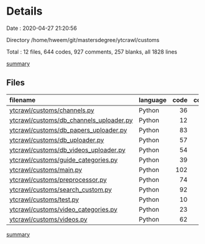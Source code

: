 # Details

Date : 2020-04-27 21:20:56

Directory /home/hweem/git/mastersdegree/ytcrawl/customs

Total : 12 files,  644 codes, 927 comments, 257 blanks, all 1828 lines

[summary](results.md)

## Files
| filename | language | code | comment | blank | total |
| :--- | :--- | ---: | ---: | ---: | ---: |
| [ytcrawl/customs/channels.py](/ytcrawl/customs/channels.py) | Python | 36 | 322 | 15 | 373 |
| [ytcrawl/customs/db_channels_uploader.py](/ytcrawl/customs/db_channels_uploader.py) | Python | 12 | 31 | 10 | 53 |
| [ytcrawl/customs/db_papers_uploader.py](/ytcrawl/customs/db_papers_uploader.py) | Python | 83 | 8 | 15 | 106 |
| [ytcrawl/customs/db_uploader.py](/ytcrawl/customs/db_uploader.py) | Python | 57 | 9 | 12 | 78 |
| [ytcrawl/customs/db_videos_uploader.py](/ytcrawl/customs/db_videos_uploader.py) | Python | 54 | 5 | 12 | 71 |
| [ytcrawl/customs/guide_categories.py](/ytcrawl/customs/guide_categories.py) | Python | 39 | 64 | 18 | 121 |
| [ytcrawl/customs/main.py](/ytcrawl/customs/main.py) | Python | 102 | 92 | 67 | 261 |
| [ytcrawl/customs/preprocessor.py](/ytcrawl/customs/preprocessor.py) | Python | 74 | 11 | 19 | 104 |
| [ytcrawl/customs/search_custom.py](/ytcrawl/customs/search_custom.py) | Python | 92 | 237 | 28 | 357 |
| [ytcrawl/customs/test.py](/ytcrawl/customs/test.py) | Python | 10 | 52 | 23 | 85 |
| [ytcrawl/customs/video_categories.py](/ytcrawl/customs/video_categories.py) | Python | 23 | 55 | 14 | 92 |
| [ytcrawl/customs/videos.py](/ytcrawl/customs/videos.py) | Python | 62 | 41 | 24 | 127 |

[summary](results.md)
